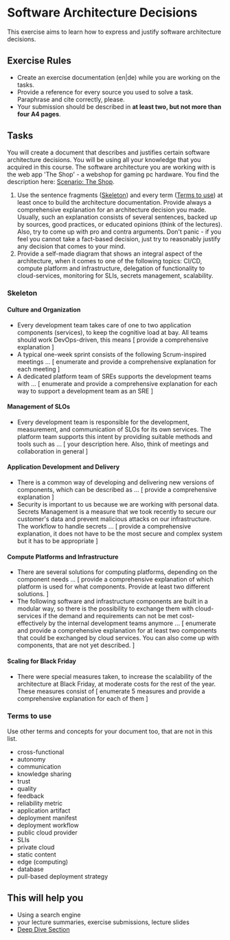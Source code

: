 # Software Architecture Decisions

This exercise aims to learn how to express and justify software architecture decisions.

## Exercise Rules

- Create an exercise documentation (en|de) while you are working on the tasks.
- Provide a reference for every source you used to solve a task. Paraphrase and cite correctly, please.
- Your submission should be described in __at least two, but not more than four A4 pages__.

## Tasks

You will create a document that describes and justifies certain software architecture decisions. You will be using all your knowledge that you acquired in this course. The software architecture you are working with is the web app 'The Shop' - a webshop for gaming pc hardware. You find the description here: [Scenario: The Shop](scenarios/the-shop.md).

1. Use the sentence fragments ([Skeleton](#skeleton)) and every term ([Terms to use](#terms-to-use)) at least once to build the architecture documentation. Provide always a comprehensive explanation for an architecture decision you made. Usually, such an explanation consists of several sentences, backed up by sources, good practices, or educated opinions (think of the lectures). Also, try to come up with pro and contra arguments. Don't panic - if you feel you cannot take a fact-based decision, just try to reasonably justify any decision that comes to your mind.
2. Provide a self-made diagram that shows an integral aspect of the architecture, when it comes to one of the following topics: CI/CD, compute platform and infrastructure, delegation of functionality to cloud-services, monitoring for SLIs, secrets management, scalability.

### Skeleton

#### Culture and Organization

- Every development team takes care of one to two application components (services), to keep the cognitive load at bay. All teams should work DevOps-driven, this means [ provide a comprehensive explanation ]
- A typical one-week sprint consists of the following Scrum-inspired meetings ... [ enumerate and provide a comprehensive explanation for each meeting ]
- A dedicated platform team of SREs supports the development teams with ... [ enumerate and provide a comprehensive explanation for each way to support a development team as an SRE ]

#### Management of SLOs

- Every development team is responsible for the development, measurement, and communication of SLOs for its own services. The platform team supports this intent by providing suitable methods and tools such as ... [ your description here. Also, think of meetings and collaboration in general ]

#### Application Development and Delivery

- There is a common way of developing and delivering new versions of components, which can be described as ... [ provide a comprehensive explanation ]
- Security is important to us because we are working with personal data. Secrets Management is a measure that we took recently to secure our customer's data and prevent malicious attacks on our infrastructure. The workflow to handle secrets ... [ provide a comprehensive explanation, it does not have to be the most secure and complex system but it has to be appropriate ]

#### Compute Platforms and Infrastructure

- There are several solutions for computing platforms, depending on the component needs ... [ provide a comprehensive explanation of which platform is used for what components. Provide at least two different solutions. ]
- The following software and infrastructure components are built in a modular way, so there is the possibility to exchange them with cloud-services if the demand and requirements can not be met cost-effectively by the internal development teams anymore ... [ enumerate and provide a comprehensive explanation for at least two components that could be exchanged by cloud services. You can also come up with components, that are not yet described. ]

#### Scaling for Black Friday

- There were special measures taken, to increase the scalability of the architecture at Black Friday, at moderate costs for the rest of the year. These measures consist of [ enumerate 5 measures and provide a comprehensive explanation for each of them ]

### Terms to use

Use other terms and concepts for your document too, that are not in this list.

- cross-functional
- autonomy
- communication
- knowledge sharing
- trust
- quality
- feedback
- reliability metric
- application artifact
- deployment manifest
- deployment workflow
- public cloud provider
- SLIs
- private cloud
- static content
- edge (computing)
- database
- pull-based deployment strategy

## This will help you

- Using a search engine
- your lecture summaries, exercise submissions, lecture slides
- [Deep Dive Section](../deep-dive/README.md)
